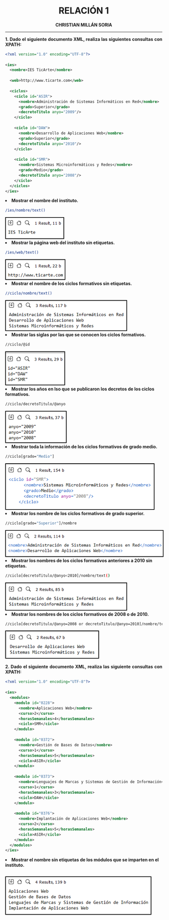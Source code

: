 <style>
  h1, h4{
    text-align: center;
    font-weight: bold;
    border: none;
    margin-bottom: 0px;
  }

  p{
    text-align: justify;
  }

  img{
    border: 2px solid black;
  }

  #ex{
    border: none;
  }
</style>

<h1>RELACIÓN 1</h1>

<h4>CHRISTIAN MILLÁN SORIA</h4>

<hr>

<p><b>1. Dado el siguiente documento XML, realiza las siguientes consultas con XPATH:</b></p>

```xml
<?xml version="1.0" encoding="UTF-8"?>

<ies>
  <nombre>IES TicArte</nombre>

  <web>http://www.ticarte.com</web>

  <ciclos>
    <ciclo id="ASIR">
      <nombre>Administración de Sistemas Informáticos en Red</nombre>
      <grado>Superior</grado>
      <decretoTitulo anyo="2009"/>
    </ciclo>

    <ciclo id="DAW">
      <nombre>Desarrollo de Aplicaciones Web</nombre>
      <grado>Superior</grado>
      <decretoTitulo anyo="2010"/>
    </ciclo>

    <ciclo id="SMR">
      <nombre>Sistemas Microinformáticos y Redes</nombre>
      <grado>Medio</grado>
      <decretoTitulo anyo="2008"/>
    </ciclo>
  </ciclos>
</ies>
```

<li><b>Mostrar el nombre del instituto.</b></li>

```bash
/ies/nombre/text()
```

<img src="img/1.png">

<li><b>Mostrar la página web del instituto sin etiquetas.</b></li>

```bash
/ies/web/text()
```

<img src="img/2.png">

<li><b>Mostrar el nombre de los ciclos formativos sin etiquetas.</b></li>

```bash
//ciclo/nombre/text()
```

<img src="img/3.png">

<li><b>Mostrar las siglas por las que se conocen los ciclos formativos.</b></li>

```bash
//ciclo/@id
```

<img src="img/4.png">

<li><b>Mostrar los años en lso que se publicaron los decretos de los ciclos formativos.</b></li>

```bash
//ciclo/decretoTitulo/@anyo
```

<img src="img/5.png">

<li><b>Mostrar toda la información de los ciclos formativos de grado medio.</b></li>

```bash
//ciclo[grado="Medio"]
```

<img src="img/6.png">

<li><b>Mostrar los nombre de los ciclos formativos de grado superior.</b></li>

```bash
//ciclo[grado="Superior"]/nombre
```

<img src="img/7.png">

<li><b>Mostrar los nombres de los ciclos formativos anteriores a 2010 sin etiquetas.</b></li>

```bash
//ciclo[decretoTitulo/@anyo<2010]/nombre/text()
```

<img src="img/8.png">

<li><b>Mostrar los nombres de los ciclos formativos de 2008 o de 2010.</b></li>

```bash
//ciclo[decretoTitulo/@anyo=2008 or decretoTitulo/@anyo=2010]/nombre/text()
```

<img src="img/9.png">

<p><b>2. Dado el siguiente documento XML, realiza las siguiente consultas con XPATH:</b></p>

```xml
<?xml version="1.0" encoding="UTF-8"?>

<ies>
  <modulos>
    <modulo id="0228">
      <nombre>Aplicaciones Web</nombre>
      <curso>2</curso>
      <horasSemanales>4</horasSemanales>
      <ciclo>SMR</ciclo>
    </modulo>

    <modulo id="0372">
      <nombre>Gestión de Bases de Datos</nombre>
      <curso>1</curso>
      <horasSemanales>5</horasSemanales>
      <ciclo>ASIR</ciclo>
    </modulo>

    <modulo id="0373">
      <nombre>Lenguajes de Marcas y Sistemas de Gestión de Información</nombre>
      <curso>1</curso>
      <horasSemanales>3</horasSemanales>
      <ciclo>DAW</ciclo>
    </modulo>

    <modulo id="0376">
      <nombre>Implantación de Aplicaciones Web</nombre>
      <curso>2</curso>
      <horasSemanales>5</horasSemanales>
      <ciclo>ASIR</ciclo>
    </modulo>
  </modulos>
</ies>
```

<li><b>Mostrar el nombre sin etiquetas de los módulos que se imparten en el instituto.</b></li>

```bash

```

<img src="img/10.png">
